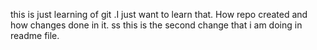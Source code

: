 this is just learning of git .I just want to learn that.
How repo created and how changes done in it.
ss
this is the second change that i am doing in readme file.
